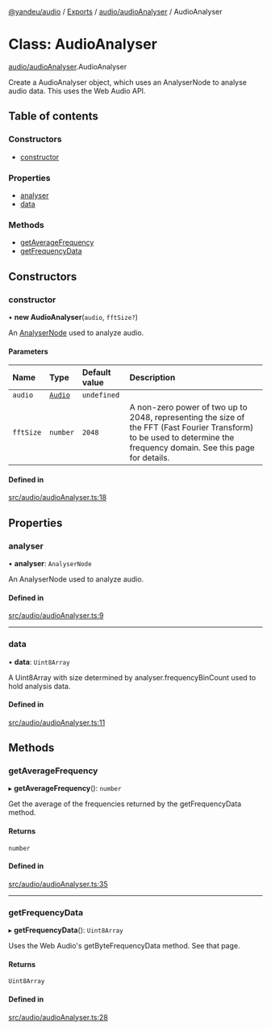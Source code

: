 [@yandeu/audio](../README.md) / [Exports](../modules.md) / [audio/audioAnalyser](../modules/audio_audioAnalyser.md) / AudioAnalyser

# Class: AudioAnalyser

[audio/audioAnalyser](../modules/audio_audioAnalyser.md).AudioAnalyser

Create a AudioAnalyser object, which uses an AnalyserNode to analyse audio data.
This uses the Web Audio API.

## Table of contents

### Constructors

- [constructor](audio_audioAnalyser.AudioAnalyser.md#constructor)

### Properties

- [analyser](audio_audioAnalyser.AudioAnalyser.md#analyser)
- [data](audio_audioAnalyser.AudioAnalyser.md#data)

### Methods

- [getAverageFrequency](audio_audioAnalyser.AudioAnalyser.md#getaveragefrequency)
- [getFrequencyData](audio_audioAnalyser.AudioAnalyser.md#getfrequencydata)

## Constructors

### constructor

• **new AudioAnalyser**(`audio`, `fftSize?`)

An [AnalyserNode](https://developer.mozilla.org/en-US/docs/Web/API/AnalyserNode) used to analyze audio.

#### Parameters

| Name | Type | Default value | Description |
| :------ | :------ | :------ | :------ |
| `audio` | [`Audio`](audio_audio.Audio.md) | `undefined` |  |
| `fftSize` | `number` | `2048` | A non-zero power of two up to 2048, representing the size of the FFT (Fast Fourier Transform) to be used to determine the frequency domain. See this page for details. |

#### Defined in

[src/audio/audioAnalyser.ts:18](https://github.com/yandeu/audio/blob/2f71ca1/src/audio/audioAnalyser.ts#L18)

## Properties

### analyser

• **analyser**: `AnalyserNode`

An AnalyserNode used to analyze audio.

#### Defined in

[src/audio/audioAnalyser.ts:9](https://github.com/yandeu/audio/blob/2f71ca1/src/audio/audioAnalyser.ts#L9)

___

### data

• **data**: `Uint8Array`

A Uint8Array with size determined by analyser.frequencyBinCount used to hold analysis data.

#### Defined in

[src/audio/audioAnalyser.ts:11](https://github.com/yandeu/audio/blob/2f71ca1/src/audio/audioAnalyser.ts#L11)

## Methods

### getAverageFrequency

▸ **getAverageFrequency**(): `number`

Get the average of the frequencies returned by the getFrequencyData method.

#### Returns

`number`

#### Defined in

[src/audio/audioAnalyser.ts:35](https://github.com/yandeu/audio/blob/2f71ca1/src/audio/audioAnalyser.ts#L35)

___

### getFrequencyData

▸ **getFrequencyData**(): `Uint8Array`

Uses the Web Audio's getByteFrequencyData method. See that page.

#### Returns

`Uint8Array`

#### Defined in

[src/audio/audioAnalyser.ts:28](https://github.com/yandeu/audio/blob/2f71ca1/src/audio/audioAnalyser.ts#L28)

